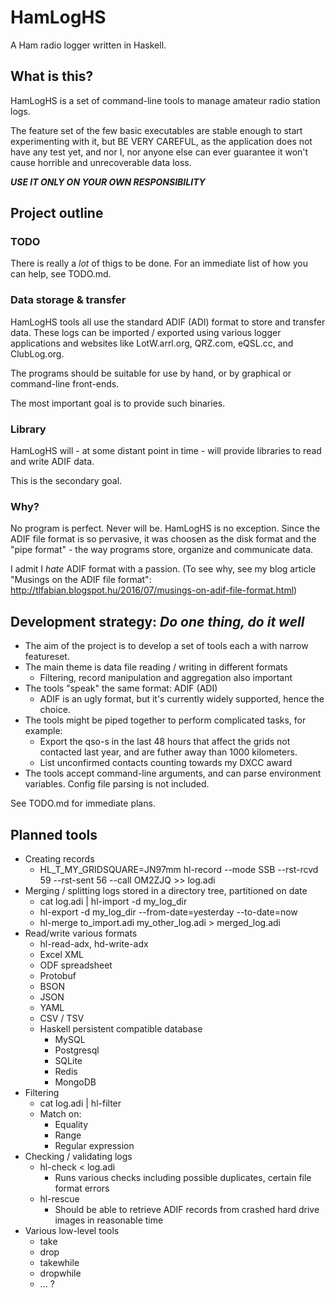# HamLogHS

A Ham radio logger written in Haskell.

## What is this?

HamLogHS is a set of command-line tools to manage amateur radio station logs.

The feature set of the few basic executables are stable enough to start experimenting with it, but BE VERY CAREFUL, as the 
application does not have any test yet, and nor I, nor anyone else can ever guarantee it won't cause horrible and 
unrecoverable data loss.

***USE IT ONLY ON YOUR OWN RESPONSIBILITY***

## Project outline

### TODO

There is really a *lot* of thigs to be done. For an immediate list of how you can help, see TODO.md.

### Data storage & transfer

HamLogHS tools all use the standard ADIF (ADI) format to store and transfer data. These logs can be imported / exported using 
various logger applications and websites like LotW.arrl.org, QRZ.com, eQSL.cc, and ClubLog.org.

The programs should be suitable for use by hand, or by graphical or command-line front-ends.

The most important goal is to provide such binaries.

### Library

HamLogHS will - at some distant point in time - will provide libraries to read and write ADIF data.

This is the secondary goal.

### Why?

No program is perfect. Never will be. HamLogHS is no exception. Since the ADIF file format is so pervasive, it was choosen as
the disk format and the "pipe format" - the way programs store, organize and communicate data.

I admit I *hate* ADIF format with a passion. (To see why, see my blog article "Musings on the ADIF file format":
http://tlfabian.blogspot.hu/2016/07/musings-on-adif-file-format.html)

## Development strategy: *Do one thing, do it well*

* The aim of the project is to develop a set of tools each a with narrow featureset.
* The main theme is data file reading / writing in different formats
  * Filtering, record manipulation and aggregation also important
* The tools "speak" the same format: ADIF (ADI)
  * ADIF is an ugly format, but it's currently widely supported, hence the choice.
* The tools might be piped together to perform complicated tasks, for example:
  * Export the qso-s in the last 48 hours that affect the grids not contacted last year, and are futher away than 1000 kilometers.
  * List unconfirmed contacts counting towards my DXCC award
* The tools accept command-line arguments, and can parse environment variables. Config file parsing is not included.

See TODO.md for immediate plans.

## Planned tools

* Creating records
  * HL_T_MY_GRIDSQUARE=JN97mm hl-record --mode SSB --rst-rcvd 59 --rst-sent 56 --call OM2ZJQ >> log.adi
* Merging / splitting logs stored in a directory tree, partitioned on date
  * cat log.adi | hl-import -d my_log_dir
  * hl-export -d my_log_dir --from-date=yesterday --to-date=now
  * hl-merge to_import.adi my_other_log.adi > merged_log.adi
* Read/write various formats
  * hl-read-adx, hd-write-adx
  * Excel XML
  * ODF spreadsheet
  * Protobuf
  * BSON
  * JSON
  * YAML
  * CSV / TSV
  * Haskell persistent compatible database
    * MySQL
    * Postgresql
    * SQLite
    * Redis
    * MongoDB
* Filtering
  * cat log.adi | hl-filter
  * Match on:
    * Equality
    * Range
    * Regular expression
* Checking / validating logs
  * hl-check < log.adi
    * Runs various checks including possible duplicates, certain file format errors
  * hl-rescue
    * Should be able to retrieve ADIF records from crashed hard drive images in reasonable time
* Various low-level tools
  * take
  * drop
  * takewhile
  * dropwhile
  * ... ?
